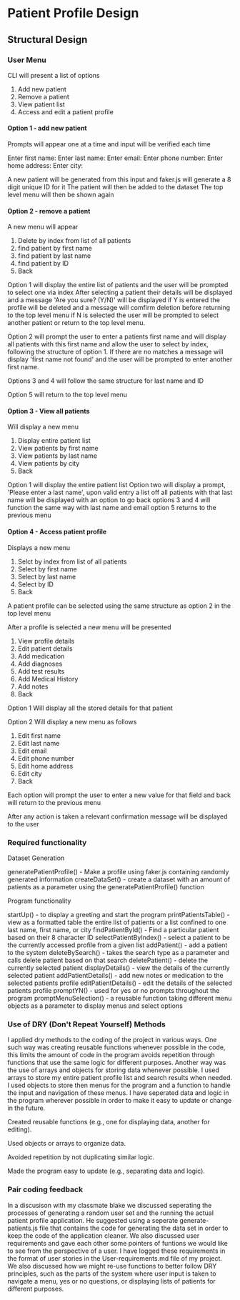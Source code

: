 # Patient Profile Design

## Structural Design

### User Menu

CLI will present a list of options

1. Add new patient
2. Remove a patient
3. View patient list
4. Access and edit a patient profile

#### Option 1 - add new patient

Prompts will appear one at a time and input will be verified each time

Enter first name:
Enter last name:
Enter email:
Enter phone number:
Enter home address:
Enter city:

A new patient will be generated from this input and faker.js will generate a 8 digit unique ID for it
The patient will then be added to the dataset
The top level menu will then be shown again

#### Option 2 - remove a patient

A new menu will appear

1. Delete by index from list of all patients
2. find patient by first name
3. find patient by last name
4. find patient by ID
5. Back

Option 1 will display the entire list of patients and the user will be prompted to select one via index
After selecting a patient their details will be displayed and a message 'Are you sure? (Y/N)' will be displayed
if Y is entered the profile will be deleted and a message will comfirm deletion before returning to the top level menu
if N is selected the user will be prompted to select another patient or return to the top level menu.

Option 2 will prompt the user to enter a patients first name and will display all patients with this first name and allow the user to select by index, following the structure of option 1. If there are no matches a message will display 'first name not found' and the user will be prompted to enter another first name. 

Options 3 and 4 will follow the same structure for last name and ID

Option 5 will return to the top level menu

#### Option 3 - View all patients

Will display a new menu

1. Display entire patient list
2. View patients by first name
3. View patients by last name
4. View patients by city
5. Back

Option 1 will display the entire patient list
Option two will display a prompt, 'Please enter a last name', upon valid entry a list off all patients with that last name will be displayed
with an option to go back
options 3 and 4 will function the same way with last name and email
option 5 returns to the previous menu

#### Option 4 - Access patient profile

Displays a new menu

1. Selct by index from list of all patients
2. Select by first name
3. Select by last name
4. Select by ID
5. Back

A patient profile can be selected using the same structure as option 2 in the top level menu

After a profile is selected a new menu will be presented

1. View profile details
2. Edit patient details
3. Add medication
4. Add diagnoses
5. Add test results
6. Add Medical History
7. Add notes
8. Back

Option 1 Will display all the stored details for that patient

Option 2 Will display a new menu as follows

1. Edit first name
2. Edit last name
3. Edit email
4. Edit phone number
5. Edit home address
6. Edit city
7. Back

Each option will prompt the user to enter a new value for that field and back will return to the previous menu

After any action is taken a relevant confirmation message will be displayed to the user

### Required functionality

Dataset Generation

generatePatientProfile() - Make a profile using faker.js containing randomly generated information
createDataSet() - create a dataset with an amount of patients as a parameter using the generatePatientProfile() function

Program functionality

startUp() - to display a greeting and start the program
printPatientsTable() - view as a formatted table the entire list of patients or a list confined to one last name, first name, or city
findPatientById() - Find a particular patient based on their 8 character ID
selectPatientByIndex() - select a patient to be the currently accessed profile from a given list
addPatient() - add a patient to the system
deleteBySearch() - takes the search type as a parameter and calls delete patient based on that search
deletePatient() - delete the currently selected patient
displayDetails() - view the details of the currently selected patient
addPatientDetails() - add new notes or medication to the selected patients profile
editPatientDetails() - edit the details of the selected patients profile
promptYN() - used for yes or no prompts throughout the program
promptMenuSelection() - a reusable function taking different menu objects as a parameter to display menus and select options




### Use of DRY (Don't Repeat Yourself) Methods

I applied dry methods to the coding of the project in various ways. One such way was creating reusable functions whenever possible in the code, this limits the amount of code in the program avoids repetition through functions that use the same logic for different purposes. Another way was the use of arrays and objects for storing data whenever possible. I used arrays to store my entire patient profile list and search results when needed. I used objects to store then menus for the program and a function to handle the input and navigation of these menus. I have seperated data and logic in the program wherever possible in order to make it easy to update or change in the future.



Created reusable functions (e.g., one for displaying data, another for editing).

Used objects or arrays to organize data.

Avoided repetition by not duplicating similar logic.

Made the program easy to update (e.g., separating data and logic).

### Pair coding feedback

In a discusison with my classmate blake we discussed seperating the processes of generating a random user set and the running the actual patient
profile application. He suggested using a seperate generate-patients.js file that contains the code for generating the data set in order to keep 
the code of the application cleaner. We also discussed user requirements and gave each other some pointers of funtions we would like to see from 
the perspective of a user. I have logged these requirements in the format of user stories in the User-requirements.md file of my project. We also 
discussed how we might re-use functions to better follow DRY principles, such as the parts of the system where user input is taken to navigate a menu, yes or no questions, or displaying lists of patients for different purposes.







